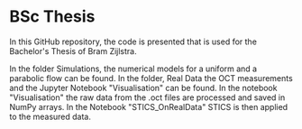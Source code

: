 # BSc Thesis

In this GitHub repository, the code is presented that is used for the Bachelor's Thesis of Bram Zijlstra. 

In the folder Simulations, the numerical models for a uniform and a parabolic flow can be found. 
In the folder, Real Data the OCT measurements and the Jupyter Notebook "Visualisation" can be found. In the notebook "Visualisation" the raw data from the .oct files are processed and saved in NumPy arrays. In the Notebook "STICS_OnRealData" STICS is then applied to the measured data.
